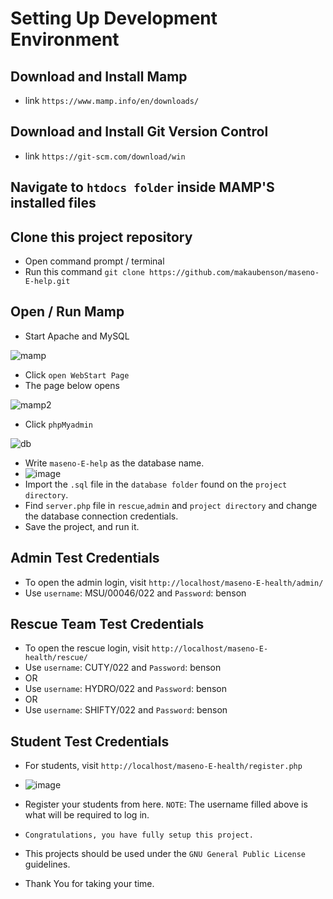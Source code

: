# Setting Up Development Environment

## Download and Install Mamp

- link `https://www.mamp.info/en/downloads/`

## Download and Install Git Version Control

- link `https://git-scm.com/download/win`

## Navigate to `htdocs folder` inside MAMP'S installed files

## Clone this project repository

- Open command prompt / terminal
- Run this command `git clone https://github.com/makaubenson/maseno-E-help.git`

## Open / Run Mamp

- Start Apache and MySQL

![mamp](https://user-images.githubusercontent.com/59168713/161569802-0cb6d710-33ef-427b-934b-1ec3400d1c98.png)

- Click `open WebStart Page`
- The page below opens

![mamp2](https://user-images.githubusercontent.com/59168713/161570340-1b18648d-2d0c-46e8-84f2-7af994a98699.png)

- Click `phpMyadmin`

![db](https://user-images.githubusercontent.com/59168713/161571173-9e570fe2-5e09-4602-98c5-9288ee04204b.png)

- Write `maseno-E-help` as the database name.
- ![image](https://user-images.githubusercontent.com/59168713/169878683-355d2abe-9e73-4389-b2bc-a456a889fc80.png)
- Import the `.sql` file in the `database folder` found on the `project directory`.
- Find `server.php` file in `rescue`,`admin` and `project directory` and change the database connection credentials.
- Save the project, and run it.

## Admin Test Credentials

- To open the admin login, visit `http://localhost/maseno-E-health/admin/`
- Use `username`: MSU/00046/022 and `Password`: benson

## Rescue Team Test Credentials

- To open the rescue login, visit `http://localhost/maseno-E-health/rescue/`
- Use `username`: CUTY/022 and `Password`: benson
- OR
- Use `username`: HYDRO/022 and `Password`: benson
- OR
- Use `username`: SHIFTY/022 and `Password`: benson

## Student Test Credentials

- For students, visit `http://localhost/maseno-E-health/register.php`
- ![image](https://user-images.githubusercontent.com/59168713/169881214-40c993df-eb9f-48b8-8a1d-06859e77dee9.png)
- Register your students from here. `NOTE`: The username filled above is what will be required to log in.
- `Congratulations, you have fully setup this project.`

- This projects should be used under the `GNU General Public License ` guidelines.
- Thank You for taking your time.
